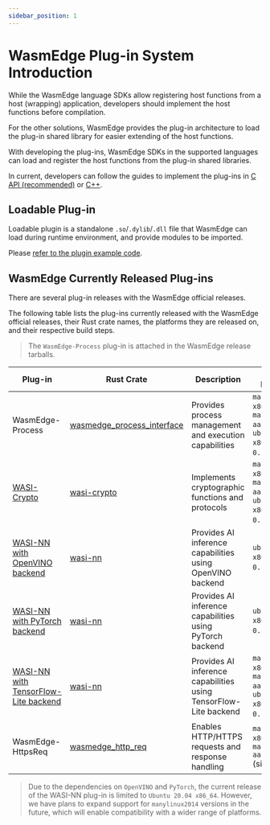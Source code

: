 ```yaml
---
sidebar_position: 1
---
```


# WasmEdge Plug-in System Introduction

While the WasmEdge language SDKs allow registering host functions from a host (wrapping) application, developers should implement the host functions before compilation.

For the other solutions, WasmEdge provides the plug-in architecture to load the plug-in shared library for easier extending of the host functions.

With developing the plug-ins, WasmEdge SDKs in the supported languages can load and register the host functions from the plug-in shared libraries.

In current, developers can follow the guides to implement the plug-ins in [C API (recommended)](develop_plugin_c.md) or [C++](develop_plugin_cpp.md).

## Loadable Plug-in

Loadable plugin is a standalone `.so`/`.dylib`/`.dll` file that WasmEdge can load during runtime environment, and provide modules to be imported.

Please [refer to the plugin example code](https://github.com/WasmEdge/WasmEdge/tree/master/examples/plugin/get-string).

## WasmEdge Currently Released Plug-ins

There are several plug-in releases with the WasmEdge official releases.

The following table lists the plug-ins currently released with the WasmEdge official releases, their Rust crate names, the platforms they are released on, and their respective build steps.

> The `WasmEdge-Process` plug-in is attached in the WasmEdge release tarballs.

| Plug-in                                                                                                                     | Rust Crate                     | Description | Released Platforms                                                                          | Build Steps                                                                                                     |
| --------------------------------------------------------------------------------------------------------------------------- | ------------------------------ | ----------- | ------------------------------------------------------------------------------------------- | --------------------------------------------------------------------------------------------------------------- |
| WasmEdge-Process                                                                                                            | [wasmedge_process_interface][] | Provides process management and execution capabilities | `manylinux2014 x86_64`, `manylinux2014 aarch64`, and `ubuntu 20.04 x86_64` (since `0.10.0`) | [Default](/contribute/source/os/linux)                                                                      |
| [WASI-Crypto](/develop/rust/crypto)                                                                                         | [wasi-crypto][]                | Implements cryptographic functions and protocols | `manylinux2014 x86_64`, `manylinux2014 aarch64`, and `ubuntu 20.04 x86_64` (since `0.10.1`) | [Build With WASI-Crypto](/contribute/source/plugin/wasi_crypto)                                          |
| [WASI-NN with OpenVINO backend](/develop/rust/ai_inference/openvino)                                                        | [wasi-nn][]                    | Provides AI inference capabilities using OpenVINO backend | `ubuntu 20.04 x86_64` (since `0.10.1`)                                                      | [Build With WASI-NN](/contribute/source/plugin/was_nn#get-wasmedge-with-wasi-nn-plug-in-openvino-backend)  |
| [WASI-NN with PyTorch backend](/develop/rust/ai_inference/pytorch)                                                          | [wasi-nn][]                    | Provides AI inference capabilities using PyTorch backend | `ubuntu 20.04 x86_64` (since `0.11.1`)                                                      | [Build With WASI-NN](/contribute/source/plugin/was_nn#build-wasmedge-with-wasi-nn-pytorch-backend)   |
| [WASI-NN with TensorFlow-Lite backend](/develop/rust/ai_inference/tensorflow_lite)                                          | [wasi-nn][]                    | Provides AI inference capabilities using TensorFlow-Lite backend | `manylinux2014 x86_64`, `manylinux2014 aarch64`, and `ubuntu 20.04 x86_64` (since `0.11.2`) | [Build With WASI-NN](/contribute/source/plugin/was_nn#build-wasmedge-with-wasi-nn-tensorflow-lite-backend) |
| WasmEdge-HttpsReq                                                                                                           | [wasmedge_http_req][]          | Enables HTTP/HTTPS requests and response handling | `manylinux2014 x86_64`, and `manylinux2014 aarch64` (since `0.11.1`)                        | [Build With WasmEdge-HttpsReq](/contribute/source/plugin/httpsreq)                               |

> Due to the dependencies on `OpenVINO` and `PyTorch`, the current release of the WASI-NN plug-in is limited to `Ubuntu 20.04 x86_64`. However, we have plans to expand support for `manylinux2014` versions in the future, which will enable compatibility with a wider range of platforms.

[wasmedge_process_interface]: https://crates.io/crates/wasmedge_process_interface
[wasi-crypto]: https://crates.io/crates/wasi-crypto
[wasi-nn]: https://crates.io/crates/wasi-nn
[wasmedge_http_req]: https://crates.io/crates/wasmedge_http_req
